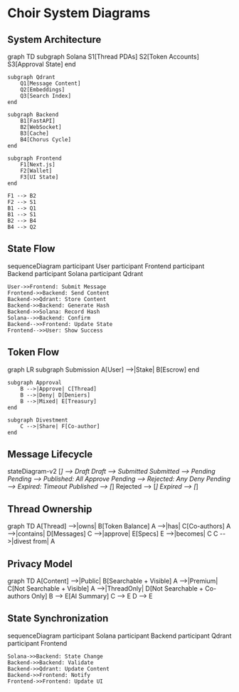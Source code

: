 # Choir System Diagrams

## System Architecture

graph TD
subgraph Solana
S1[Thread PDAs]
S2[Token Accounts]
S3[Approval State]
end

    subgraph Qdrant
        Q1[Message Content]
        Q2[Embeddings]
        Q3[Search Index]
    end

    subgraph Backend
        B1[FastAPI]
        B2[WebSocket]
        B3[Cache]
        B4[Chorus Cycle]
    end

    subgraph Frontend
        F1[Next.js]
        F2[Wallet]
        F3[UI State]
    end

    F1 --> B2
    F2 --> S1
    B1 --> Q1
    B1 --> S1
    B2 --> B4
    B4 --> Q2

## State Flow

sequenceDiagram
participant User
participant Frontend
participant Backend
participant Solana
participant Qdrant

    User->>Frontend: Submit Message
    Frontend->>Backend: Send Content
    Backend->>Qdrant: Store Content
    Backend->>Backend: Generate Hash
    Backend->>Solana: Record Hash
    Solana-->>Backend: Confirm
    Backend-->>Frontend: Update State
    Frontend-->>User: Show Success

## Token Flow

graph LR
subgraph Submission
A[User] -->|Stake| B[Escrow]
end

    subgraph Approval
        B -->|Approve| C[Thread]
        B -->|Deny| D[Deniers]
        B -->|Mixed| E[Treasury]
    end

    subgraph Divestment
        C -->|Share| F[Co-author]
    end

## Message Lifecycle

stateDiagram-v2
[*] --> Draft
Draft --> Submitted
Submitted --> Pending
Pending --> Published: All Approve
Pending --> Rejected: Any Deny
Pending --> Expired: Timeout
Published --> [*]
Rejected --> [*]
Expired --> [*]

## Thread Ownership

graph TD
A[Thread] -->|owns| B[Token Balance]
A -->|has| C[Co-authors]
A -->|contains| D[Messages]
C -->|approve| E[Specs]
E -->|becomes| C
C -->|divest from| A

## Privacy Model

graph TD
A[Content] -->|Public| B[Searchable + Visible]
A -->|Premium| C[Not Searchable + Visible]
A -->|ThreadOnly| D[Not Searchable + Co-authors Only]
B --> E[AI Summary]
C --> E
D --> E

## State Synchronization

sequenceDiagram
participant Solana
participant Backend
participant Qdrant
participant Frontend

    Solana->>Backend: State Change
    Backend->>Backend: Validate
    Backend->>Qdrant: Update Content
    Backend->>Frontend: Notify
    Frontend->>Frontend: Update UI
